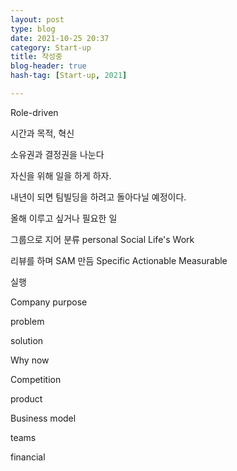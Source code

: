```yaml
---
layout: post
type: blog
date: 2021-10-25 20:37
category: Start-up
title: 작성중
blog-header: true
hash-tag: [Start-up, 2021]

---
```



Role-driven



시간과 목적, 혁신



소유권과 결정권을 나눈다



자신을 위해 일을 하게 하자.

내년이 되면 팀빌딩을 하려고 돌아다닐 예정이다.


올해 이루고 싶거나 필요한 일

그룹으로 지어 분류 personal Social Life's Work

리뷰를 하며 SAM 만듬 Specific Actionable Measurable

실행

Company purpose

problem

solution

Why now

Competition

product

Business model

teams

financial

